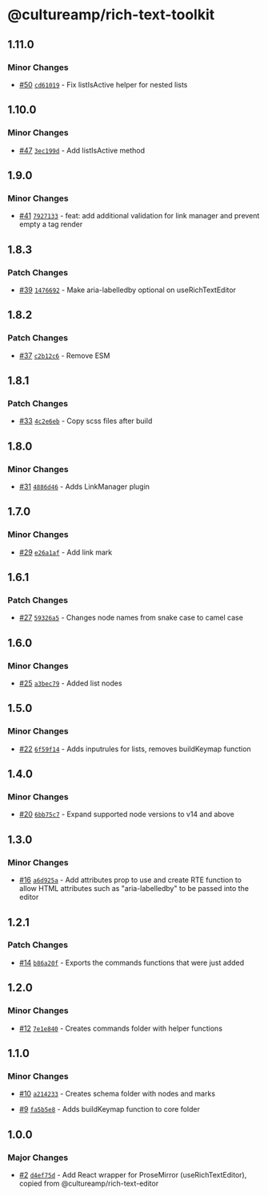 # @cultureamp/rich-text-toolkit

## 1.11.0

### Minor Changes

- [#50](https://github.com/cultureamp/rich-text-toolkit/pull/50) [`cd61019`](https://github.com/cultureamp/rich-text-toolkit/commit/cd610195c24f8f2f1659ca562d942e6090441247) - Fix listIsActive helper for nested lists

## 1.10.0

### Minor Changes

- [#47](https://github.com/cultureamp/rich-text-toolkit/pull/47) [`3ec199d`](https://github.com/cultureamp/rich-text-toolkit/commit/3ec199d566edf5dd0887914ac7f011d2827ada4d) - Add listIsActive method

## 1.9.0

### Minor Changes

- [#41](https://github.com/cultureamp/rich-text-toolkit/pull/41) [`7927133`](https://github.com/cultureamp/rich-text-toolkit/commit/7927133d1dc39c9ece1b4708b4f96bf1ee6c3716) - feat: add additional validation for link manager and prevent empty a tag render

## 1.8.3

### Patch Changes

- [#39](https://github.com/cultureamp/rich-text-toolkit/pull/39) [`1476692`](https://github.com/cultureamp/rich-text-toolkit/commit/14766924085504a9068685071bd9eb0f10d55bbd) - Make aria-labelledby optional on useRichTextEditor

## 1.8.2

### Patch Changes

- [#37](https://github.com/cultureamp/rich-text-toolkit/pull/37) [`c2b12c6`](https://github.com/cultureamp/rich-text-toolkit/commit/c2b12c6d1bfcd452d65d56b34966b08427da0e11) - Remove ESM

## 1.8.1

### Patch Changes

- [#33](https://github.com/cultureamp/rich-text-toolkit/pull/33) [`4c2e6eb`](https://github.com/cultureamp/rich-text-toolkit/commit/4c2e6ebe50a1a37bfda1f163aa3d1c54e3b40961) - Copy scss files after build

## 1.8.0

### Minor Changes

- [#31](https://github.com/cultureamp/rich-text-toolkit/pull/31) [`4886d46`](https://github.com/cultureamp/rich-text-toolkit/commit/4886d46f7387badc9d153686d88080244e57f6cc) - Adds LinkManager plugin

## 1.7.0

### Minor Changes

- [#29](https://github.com/cultureamp/rich-text-toolkit/pull/29) [`e26a1af`](https://github.com/cultureamp/rich-text-toolkit/commit/e26a1af04c25811e3c46ce1d8918259bbc03bb1d) - Add link mark

## 1.6.1

### Patch Changes

- [#27](https://github.com/cultureamp/rich-text-toolkit/pull/27) [`59326a5`](https://github.com/cultureamp/rich-text-toolkit/commit/59326a548a98b1d2f9eb9087e16f7abdf5acf279) - Changes node names from snake case to camel case

## 1.6.0

### Minor Changes

- [#25](https://github.com/cultureamp/rich-text-toolkit/pull/25) [`a3bec79`](https://github.com/cultureamp/rich-text-toolkit/commit/a3bec79a2288761e82494d0e9ec12c8aaf850f7e) - Added list nodes

## 1.5.0

### Minor Changes

- [#22](https://github.com/cultureamp/rich-text-toolkit/pull/22) [`6f59f14`](https://github.com/cultureamp/rich-text-toolkit/commit/6f59f14fce3020be0fbb0e5a1c29456117bc3c7b) - Adds inputrules for lists, removes buildKeymap function

## 1.4.0

### Minor Changes

- [#20](https://github.com/cultureamp/rich-text-toolkit/pull/20) [`6bb75c7`](https://github.com/cultureamp/rich-text-toolkit/commit/6bb75c725b77a8ed31012ed03d118de7f06b6005) - Expand supported node versions to v14 and above

## 1.3.0

### Minor Changes

- [#16](https://github.com/cultureamp/rich-text-toolkit/pull/16) [`a6d925a`](https://github.com/cultureamp/rich-text-toolkit/commit/a6d925af8a1776bf0f544d2e6dc3bc348b753e06) - Add attributes prop to use and create RTE function to allow HTML attributes such as "aria-labelledby" to be passed into the editor

## 1.2.1

### Patch Changes

- [#14](https://github.com/cultureamp/rich-text-toolkit/pull/14) [`b86a20f`](https://github.com/cultureamp/rich-text-toolkit/commit/b86a20f9d5eb7ad0f2a30a3c8eaa3caed2c85ed0) - Exports the commands functions that were just added

## 1.2.0

### Minor Changes

- [#12](https://github.com/cultureamp/rich-text-toolkit/pull/12) [`7e1e840`](https://github.com/cultureamp/rich-text-toolkit/commit/7e1e840569c2a45bb0c29fd4d1ee072db882d69d) - Creates commands folder with helper functions

## 1.1.0

### Minor Changes

- [#10](https://github.com/cultureamp/rich-text-toolkit/pull/10) [`a214233`](https://github.com/cultureamp/rich-text-toolkit/commit/a2142332710e8558300eca5e6d46510d01687a6f) - Creates schema folder with nodes and marks

* [#9](https://github.com/cultureamp/rich-text-toolkit/pull/9) [`fa5b5e8`](https://github.com/cultureamp/rich-text-toolkit/commit/fa5b5e8a628fa0d708fe856b5d1fc3f62e9944ed) - Adds buildKeymap function to core folder

## 1.0.0

### Major Changes

- [#2](https://github.com/cultureamp/rich-text-toolkit/pull/2) [`d4ef75d`](https://github.com/cultureamp/rich-text-toolkit/commit/d4ef75df10711bdbeef0dfa81d68ef806f792128) - Add React wrapper for ProseMirror (useRichTextEditor), copied from @cultureamp/rich-text-editor
